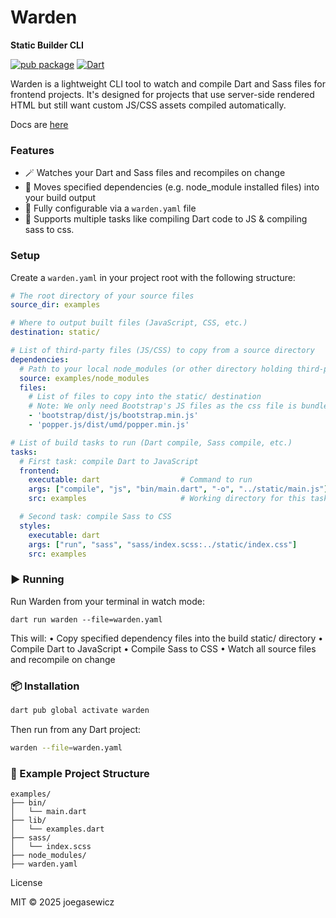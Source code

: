 # Warden
**Static Builder CLI**

[![pub package](https://img.shields.io/pub/v/warden.svg)](https://pub.dev/packages/warden)
[![Dart](https://img.shields.io/badge/Dart-3.7%2B-blue)](https://dart.dev)

Warden is a lightweight CLI tool to watch and compile Dart and Sass files for frontend projects. It's designed for projects that use server-side rendered HTML but still want custom JS/CSS assets compiled automatically.

Docs are [here](https://pub.dev/packages/warden)

### Features
- 🪄 Watches your Dart and Sass files and recompiles on change  
- 🧱 Moves specified dependencies (e.g. node_module installed files) into your build output  
- 📁 Fully configurable via a `warden.yaml` file  
- 🧵 Supports multiple tasks like compiling Dart code to JS & compiling sass to css.

### Setup
Create a `warden.yaml` in your project root with the following structure:

```yaml
# The root directory of your source files
source_dir: examples

# Where to output built files (JavaScript, CSS, etc.)
destination: static/

# List of third-party files (JS/CSS) to copy from a source directory
dependencies:
  # Path to your local node_modules (or other directory holding third-party files)
  source: examples/node_modules
  files:
    # List of files to copy into the static/ destination
	# Note: We only need Bootstrap's JS files as the css file is bundled in with the built css file.  
    - 'bootstrap/dist/js/bootstrap.min.js'
    - 'popper.js/dist/umd/popper.min.js'

# List of build tasks to run (Dart compile, Sass compile, etc.)
tasks:
  # First task: compile Dart to JavaScript
  frontend:
    executable: dart                  # Command to run
    args: ["compile", "js", "bin/main.dart", "-o", "../static/main.js"]  # Arguments to compile Dart
    src: examples                     # Working directory for this task

  # Second task: compile Sass to CSS
  styles:
    executable: dart
    args: ["run", "sass", "sass/index.scss:../static/index.css"]
    src: examples
```

### ▶️ Running
Run Warden from your terminal in watch mode:
```
dart run warden --file=warden.yaml
```
This will:
	•	Copy specified dependency files into the build static/ directory
	•	Compile Dart to JavaScript
	•	Compile Sass to CSS
	•	Watch all source files and recompile on change


### 📦 Installation

```bash
dart pub global activate warden
```
Then run from any Dart project:
```bash
warden --file=warden.yaml
```

### 🧪 Example Project Structure
```
examples/
├── bin/
│   └── main.dart
├── lib/
│   └── examples.dart
├── sass/
│   └── index.scss
├── node_modules/
├── warden.yaml
```

License

MIT © 2025 joegasewicz